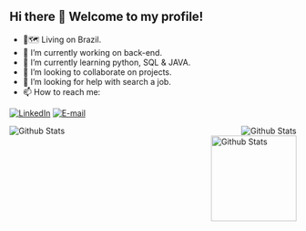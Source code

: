 ## Hi there 👋          Welcome to my profile!

- 📍🗺️ Living on Brazil.
- 🔭 I’m currently working on back-end.
- 🌱 I’m currently learning python, SQL & JAVA.
- 👯 I’m looking to collaborate on projects.
- 🤔 I’m looking for help with search a job.
- 📫 How to reach me: 
  <div>

[![LinkedIn](https://img.shields.io/badge/LinkedIn-0077B5?style=for-the-badge&logo=linkedin&logoColor=white)](https://www.linkedin.com/in/nícolas-sobreira/)
[![E-mail](https://img.shields.io/badge/Gmail-000000?style=for-the-badge&logo=gmail&logoColor=ffffff)](mailto:brasanicolas27@gmail.com)
</div>

  <tr>
    <td>
      <img
        align="center"
        src="https://github-readme-stats.vercel.app/api?username=Nickyase&theme=dark&hide_border=false&include_all_commits=true"
        alt="Github Stats"
      />
    </td>
    <td>
      <img
        align="right"
        src="https://github-readme-stats.vercel.app/api/top-langs/?username=Nickyase&theme=dark&hide_border=false&include_all_commits=true&count_private=true&layout=compact"
        alt="Github Stats"
      />
    </td>
    <td>
      <br />
      <img
        align="right"
        height="150px"
        src="https://github-readme-streak-stats.herokuapp.com/?user=Nickyase&theme=dark&hide_border=false"
        alt="Github Stats"
      />
    </td>
  </tr>


